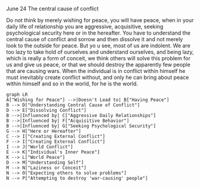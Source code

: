 June 24
The central cause of conflict

Do not think by merely wishing for peace, you will have peace, when in your daily life of relationship you are aggressive, acquisitive, seeking psychological security here or in the hereafter. You have to understand the central cause of conflict and sorrow and then dissolve it and not merely look to the outside for peace. But yo u see, most of us are indolent. We are too lazy to take hold of ourselves and understand ourselves, and being lazy, which is really a form of conceit, we think others will solve this problem for us and give us peace, or that we should destroy the apparently few people that are causing wars. When the individual is in conflict within himself he must inevitably create conflict without, and only he can bring about peace within himself and so in the world, for he is the world.

```mermaid
graph LR
A["Wishing for Peace"] -->|Doesn't Lead to| B["Having Peace"]
B --> D["Understanding Central Cause of Conflict"]
D --> E["Dissolving Conflict"]
B -->|Influenced by| C["Aggressive Daily Relationships"]
B -->|Influenced by| F["Acquisitive Behavior"]
B -->|Influenced by| G["Seeking Psychological Security"]
G --> H["Here or Hereafter"]
C --> I["Creating External Conflict"]
F --> I["Creating External Conflict"]
I --> J["World Conflict"]
E --> K["Individual's Inner Peace"]
K --> L["World Peace"]
D --> M["Understanding Self"]
M --> N["Laziness or Conceit"]
N --> O["Expecting others to solve problems"]
N --> P["Attempting to destroy 'war-causing' people"]
```